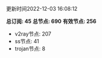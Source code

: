 更新时间2022-12-03 16:08:12

**总订阅: 45**
**总节点: 690**
**有效节点: 256**
- v2ray节点: 207
- ss节点: 41
- trojan节点: 8
